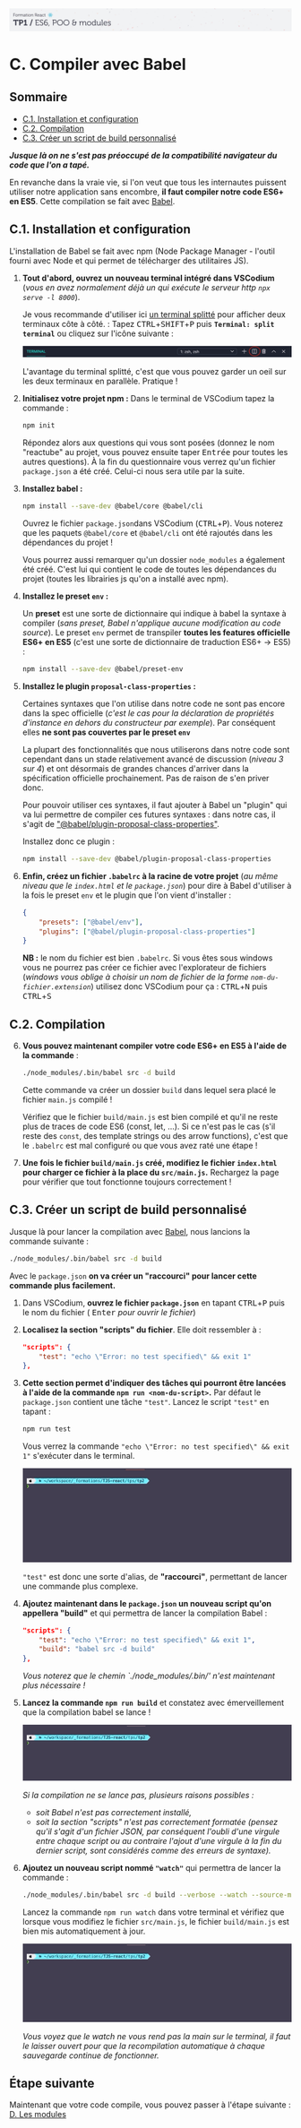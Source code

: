 <img src="images/readme/header-small.jpg" >

# C. Compiler avec Babel <!-- omit in toc -->

## Sommaire <!-- omit in toc -->
- [C.1. Installation et configuration](#c1-installation-et-configuration)
- [C.2. Compilation](#c2-compilation)
- [C.3. Créer un script de build personnalisé](#c3-créer-un-script-de-build-personnalisé)

***Jusque là on ne s'est pas préoccupé de la compatibilité navigateur du code que l'on a tapé.***

En revanche dans la vraie vie, si l'on veut que tous les internautes puissent utiliser notre application sans encombre, **il faut compiler notre code ES6+ en ES5**. Cette compilation se fait avec [Babel](https://babeljs.io).

## C.1. Installation et configuration
L'installation de Babel se fait avec npm (Node Package Manager - l'outil fourni avec Node et qui permet de télécharger des utilitaires JS).

1. **Tout d'abord, ouvrez un nouveau terminal intégré dans VSCodium** (*vous en avez normalement déjà un qui exécute le serveur http `npx serve -l 8000`*).

	Je vous recommande d'utiliser ici [un terminal splitté](https://code.visualstudio.com/docs/editor/integrated-terminal#_terminal-splitting) pour afficher deux terminaux côte à côté. : Tapez <kbd>CTRL</kbd>+<kbd>SHIFT</kbd>+<kbd>P</kbd> puis **`Terminal: split terminal`** ou cliquez sur l'icône suivante :

	<img src="images/readme/split-terminal.png" />

	L'avantage du terminal splitté, c'est que vous pouvez garder un oeil sur les deux terminaux en parallèle. Pratique !

2. **Initialisez votre projet npm :** Dans le terminal de VSCodium tapez la commande :
	```bash
	npm init
	```
	Répondez alors aux questions qui vous sont posées (donnez le nom "reactube" au projet, vous pouvez ensuite taper <kbd>Entrée</kbd> pour toutes les autres questions). À la fin du questionnaire vous verrez qu'un fichier `package.json` a été créé. Celui-ci nous sera utile par la suite.

3. **Installez babel :**
	```bash
	npm install --save-dev @babel/core @babel/cli
	```
	Ouvrez le fichier `package.json`dans VSCodium (<kbd>CTRL</kbd>+<kbd>P</kbd>). Vous noterez que les paquets `@babel/core` et `@babel/cli` ont été rajoutés dans les dépendances du projet !

	Vous pourrez aussi remarquer qu'un dossier `node_modules` a également été créé. C'est lui qui contient le code de toutes les dépendances du projet (toutes les librairies js qu'on a installé avec npm).

4. **Installez le preset `env` :**

	Un **preset** est une sorte de dictionnaire qui indique à babel la syntaxe à compiler (_sans preset, Babel n'applique aucune modification au code source_). Le preset `env` permet de transpiler **toutes les features officielle ES6+ en ES5** (c'est une sorte de dictionnaire de traduction ES6+ -> ES5) :
	```bash
	npm install --save-dev @babel/preset-env
	```
5. **Installez le plugin `proposal-class-properties` :**

	Certaines syntaxes que l'on utilise dans notre code ne sont pas encore dans la spec officielle (_c'est le cas pour la déclaration de propriétés d'instance en dehors du constructeur par exemple_). Par conséquent elles **ne sont pas couvertes par le preset `env`**

	La plupart des fonctionnalités que nous utiliserons dans notre code sont cependant dans un stade relativement avancé de discussion (_niveau 3 sur 4_) et ont désormais de grandes chances d'arriver dans la spécification officielle prochainement. Pas de raison de s'en priver donc.

	Pour pouvoir utiliser ces syntaxes, il faut ajouter à Babel un "plugin" qui va lui permettre de compiler ces futures syntaxes : dans notre cas, il s'agit de ["@babel/plugin-proposal-class-properties"](https://babeljs.io/docs/en/babel-plugin-proposal-class-properties).

	Installez donc ce plugin :

	```bash
	npm install --save-dev @babel/plugin-proposal-class-properties
	```

6. **Enfin, créez un fichier `.babelrc` à la racine de votre projet** (_au même niveau que le `index.html` et le `package.json`_) pour dire à Babel d'utiliser à la fois le preset `env` et le plugin que l'on vient d'installer :
	```json
	{
		"presets": ["@babel/env"],
		"plugins": ["@babel/plugin-proposal-class-properties"]
	}
	```
	**NB :** le nom du fichier est bien `.babelrc`. Si vous êtes sous windows vous ne pourrez pas créer ce fichier avec l'explorateur de fichiers (_windows vous oblige à choisir un nom de fichier de la forme `nom-du-fichier.extension`_) utilisez donc VSCodium pour ça : <kbd>CTRL</kbd>+<kbd>N</kbd> puis <kbd>CTRL</kbd>+<kbd>S</kbd>

## C.2. Compilation
6. **Vous pouvez maintenant compiler votre code ES6+ en ES5 à l'aide de la commande** :
	```bash
	./node_modules/.bin/babel src -d build
	```
	Cette commande va créer un dossier `build` dans lequel sera placé le fichier `main.js` compilé !

	Vérifiez que le fichier `build/main.js` est bien compilé et qu'il ne reste plus de traces de code ES6 (const, let, ...). Si ce n'est pas le cas (s'il reste des `const`, des template strings ou des arrow functions), c'est que le `.babelrc` est mal configuré ou que vous avez raté une étape !

7. **Une fois le fichier `build/main.js` créé, modifiez le fichier `index.html` pour charger ce fichier à la place du `src/main.js`.** Rechargez la page pour vérifier que tout fonctionne toujours correctement !

## C.3. Créer un script de build personnalisé
Jusque là pour lancer la compilation avec [Babel](https://babeljs.io), nous lancions la commande suivante :

```bash
./node_modules/.bin/babel src -d build
```

Avec le `package.json` **on va créer un "raccourci" pour lancer cette commande plus facilement.**

1. Dans VSCodium, **ouvrez le fichier `package.json`** en tapant <kbd>CTRL</kbd>+<kbd>P</kbd> puis le nom du fichier ( <kbd>Enter</kbd> _pour ouvrir le fichier_)
2. **Localisez la section "scripts" du fichier**. Elle doit ressembler à :
	```json
	"scripts": {
		"test": "echo \"Error: no test specified\" && exit 1"
	},
	```
4. **Cette section permet d'indiquer des tâches qui pourront être lancées à l'aide de la commande `npm run <nom-du-script>`.** Par défaut le `package.json` contient une tâche `"test"`. Lancez le script `"test"` en tapant :
	```bash
	npm run test
	```
	Vous verrez la commande `"echo \"Error: no test specified\" && exit 1"` s'exécuter dans le terminal.<br>

	<img src="images/readme/npm-run-test.gif" />

	`"test"` est donc une sorte d'alias, de **"raccourci"**, permettant de lancer une commande plus complexe.
5. **Ajoutez maintenant dans le `package.json` un nouveau script qu'on appellera "build"** et qui permettra de lancer la compilation Babel :
	```json
	"scripts": {
		"test": "echo \"Error: no test specified\" && exit 1",
		"build": "babel src -d build"
	},
	```
	*Vous noterez que le chemin  `./node_modules/.bin/' n'est maintenant plus nécessaire !*

6. **Lancez la commande `npm run build`** et constatez avec émerveillement que la compilation babel se lance !

	<img src="images/readme/npm-run-build.gif" />

	*Si la compilation ne se lance pas, plusieurs raisons possibles :*
	- *soit Babel n'est pas correctement installé,*
	- *soit la section "scripts" n'est pas correctement formatée (pensez qu'il s'agit d'un fichier JSON, par conséquent l'oubli d'une virgule entre chaque script ou au contraire l'ajout d'une virgule à la fin du dernier script, sont considérés comme des erreurs de syntaxe).*
7. **Ajoutez un nouveau script nommé `"watch"`** qui permettra de lancer la commande :
	```bash
	./node_modules/.bin/babel src -d build --verbose --watch --source-maps
	```
	Lancez la commande `npm run watch` dans votre terminal et vérifiez que lorsque vous modifiez le fichier `src/main.js`, le fichier `build/main.js` est bien mis automatiquement à jour.

	<img src="images/readme/npm-run-watch.gif" />

	_Vous voyez que le watch ne vous rend pas la main sur le terminal, il faut le laisser ouvert pour que la recompilation automatique à chaque sauvegarde continue de fonctionner._

## Étape suivante <!-- omit in toc -->
Maintenant que votre code compile, vous pouvez passer à l'étape suivante : [D. Les modules](./D-modules.md)